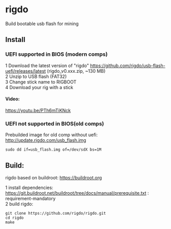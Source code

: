 # rigdo
Build bootable usb flash for mining <br>

## Install
### UEFI supported in BIOS (modern comps)
1 Download the latest version of "rigdo" https://github.com/rigdo/usb-flash-uefi/releases/latest  (rigdo_v0.xxx.zip, ~130 MB)<br>
2 Unzip to USB flash (FAT32) <br>
3 Change stick name to RIGBOOT <br> 
4 Download your rig with a stick <br>
#### Video:
https://youtu.be/PTh6mTiKNck

### UEFI not supported in BIOS(old comps)
Prebuilded image for old comp without uefi: http://update.rigdo.com/usb_flash.img
```
sudo dd if=usb_flash.img of=/dev/sdX bs=1M
```
## Build:
rigdo based on buildroot: https://buildroot.org <br>

1 install dependencies: https://git.buildroot.net/buildroot/tree/docs/manual/prerequisite.txt : requirement-mandatory <br>
2 build rigdo:
```
git clone https://github.com/rigdo/rigdo.git
cd rigdo
make
```

